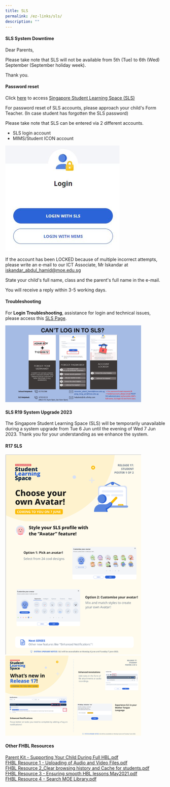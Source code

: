 ```yaml
---
title: SLS
permalink: /ez-links/sls/
description: ""
---
```

#### SLS System Downtime
Dear Parents,

Please take note that SLS will not be available from 5th (Tue) to 6th (Wed) September (September holiday week).

Thank you. 





#### Password reset

Click&nbsp;[here](https://vle.learning.moe.edu.sg/login)&nbsp;to access&nbsp;[Singapore Student Learning Space (SLS)](https://vle.learning.moe.edu.sg/login)

For password reset of SLS accounts, please approach your child's Form Teacher. (In case student has forgotten the SLS password)

Please take note that SLS can be entered via 2 different accounts. 
- SLS login account
- MIMS/Student ICON account

![sls mims login](/images/sls%20mims%20login.JPG)

If the account has been LOCKED because of multiple incorrect attempts, please write an e-mail to our ICT Associate, Mr Iskandar at iskandar_abdul_hamid@moe.edu.sg

State your child's full name, class and the parent's full name in the e-mail. 

You will receive a reply within 3-5 working days. 

#### Troubleshooting&nbsp;

For&nbsp;**Login Troubleshooting**, assistance for login and technical issues, please access this&nbsp;[SLS Page](https://www.learning.moe.edu.sg/login-troubleshooting/authentication/index/).



<img src="/images/sls1.jpg" style="width:85%">

#### SLS R19 System Upgrade 2023&nbsp;

The Singapore Student Learning Space (SLS) will be temporarily unavailable during a system upgrade from Tue 6 Jun until the evening of Wed 7 Jun 2023. 
Thank you for your understanding as we enhance the system.

#### R17 SLS

<img src="/images/sls3.png" style="width:85%">
<img src="/images/sls4.png" style="width:85%">

#### Other FHBL Resources

[Parent Kit - Supporting Your Child During Full HBL.pdf](/files/Parent%20Kit%20-%20Supporting%20Your%20Child%20During%20Full%20HBL.pdf)<br>
[FHBL Resource 1 - Uploading of Audio and Video Files.pdf](/files/FHBL%20Resource%201%20-%20Uploading%20of%20Audio%20and%20Video%20Files.pdf)<br>
[FHBL Resource 2_Clear browsing history and Cache for students.pdf](/files/FHBL%20Resource%202_Clear%20browsing%20history%20and%20Cache%20for%20students.pdf)<br>
[FHBL Resource 3 - Ensuring smooth HBL lessons May2021.pdf](/files/FHBL%20Resource%203%20-%20Ensuring%20smooth%20HBL%20lessons%20May2021.pdf)<br>
[FHBL Resource 4 - Search MOE Library.pdf](/files/FHBL%20Resource%204%20-%20Search%20MOE%20Library.pdf)